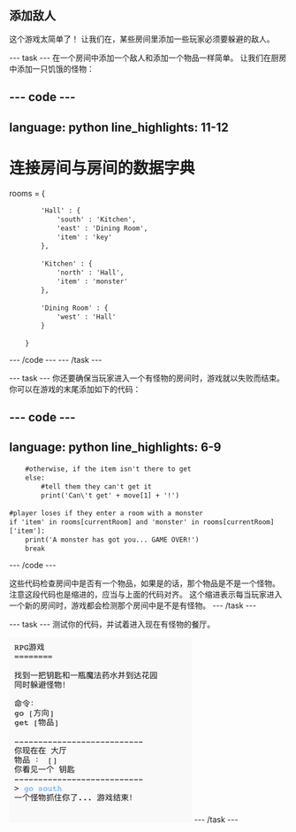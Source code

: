 ## 添加敌人

这个游戏太简单了！ 让我们在，某些房间里添加一些玩家必须要躲避的敌人。

--- task --- 在一个房间中添加一个敌人和添加一个物品一样简单。 让我们在厨房中添加一只饥饿的怪物：

--- code ---
---
language: python 
line_highlights: 11-12
---
# 连接房间与房间的数据字典

rooms = {

            'Hall' : {
                'south' : 'Kitchen',
                'east' : 'Dining Room',
                'item' : 'key'
            },
    
            'Kitchen' : {
                'north' : 'Hall',
                'item' : 'monster'
            },
    
            'Dining Room' : {
                'west' : 'Hall'
            }
    
        }
    

--- /code --- --- /task ---

--- task --- 你还要确保当玩家进入一个有怪物的房间时，游戏就以失败而结束。 你可以在游戏的末尾添加如下的代码：

--- code ---
---
language: python 
line_highlights: 6-9
---

        #otherwise, if the item isn't there to get
        else:
            #tell them they can't get it
            print('Can\'t get' + move[1] + '!')
    
    #player loses if they enter a room with a monster
    if 'item' in rooms[currentRoom] and 'monster' in rooms[currentRoom]['item']:
        print('A monster has got you... GAME OVER!')
        break
    

--- /code ---

这些代码检查房间中是否有一个物品，如果是的话，那个物品是不是一个怪物。 注意这段代码也是缩进的，应当与上面的代码对齐。 这个缩进表示每当玩家进入一个新的房间时，游戏都会检测那个房间中是不是有怪物。 --- /task ---

--- task --- 测试你的代码，并试着进入现在有怪物的餐厅。

![screenshot](images/rpg-monster-test.png) --- /task ---
